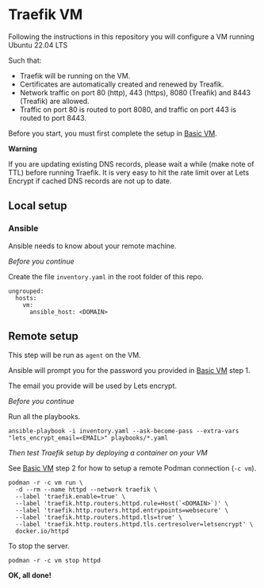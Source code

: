 # Traefik VM

Following the instructions in this repository you will configure a VM running Ubuntu 22.04 LTS

Such that:

- Traefik will be running on the VM.
- Certificates are automatically created and renewed by Treafik.
- Network traffic on port 80 (http), 443 (https), 8080 (Treafik) and 8443 (Treafik) are allowed.
- Traffic on port 80 is routed to port 8080, and traffic on port 443 is routed to port 8443.

Before you start, you must first complete the setup in [Basic VM](https://github.com/andrtell/basic-vm). 

**Warning**

If you are updating existing DNS records, please wait a while (make note of TTL) before running Traefik. It is very easy to hit the rate limit over at Lets Encrypt if cached DNS records are not up to date.

## Local setup

### Ansible

Ansible needs to know about your remote machine.

*Before you continue*

Create the file `inventory.yaml` in the root folder of this repo.

```
ungrouped:
  hosts:
    vm:
      ansible_host: <DOMAIN>
```

## Remote setup

This step will be run as `agent` on the VM.

Ansible will prompt you for the password you provided in [Basic VM](https://github.com/andrtell/basic-vm) step 1.

The email you provide will be used by Lets encrypt.

*Before you continue*

Run all the playbooks.

```
ansible-playbook -i inventory.yaml --ask-become-pass --extra-vars "lets_encrypt_email=<EMAIL>" playbooks/*.yaml
```

*Then test Traefik setup by deploying a container on your VM*

See [Basic VM](https://github.com/andrtell/basic-vm) step 2 for how to setup a remote Podman connection (`-c vm`).

```
podman -r -c vm run \
  -d --rm --name httpd --network traefik \
  --label 'traefik.enable=true' \
  --label 'traefik.http.routers.httpd.rule=Host(`<DOMAIN>`)' \
  --label 'traefik.http.routers.httpd.entrypoints=websecure' \
  --label 'traefik.http.routers.httpd.tls=true' \
  --label 'traefik.http.routers.httpd.tls.certresolver=letsencrypt' \
  docker.io/httpd
```

To stop the server.

```
podman -r -c vm stop httpd
```

**OK, all done!**
